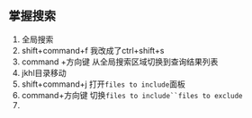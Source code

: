 ## 掌握搜索
1. 全局搜索
  1. shift+command+f
  我改成了ctrl+shift+s
  2. command +方向键 从全局搜索区域切换到查询结果列表
  3. jkhl目录移动
  4. shift+command+j 打开`files to include`面板
  5. command+方向键 切换`files to include``files to exclude`
  6. 
  